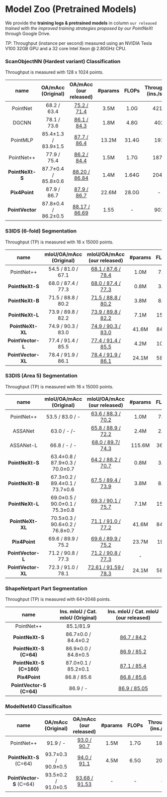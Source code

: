 # Model Zoo (Pretrained Models)

We provide the **training logs & pretrained models** in column `our released`  *trained with the improved training strategies proposed by our PointNeXt* through Google Drive. 

*TP*: Throughput (instance per second) measured using an NVIDIA Tesla V100 32GB GPU and a 32 core Intel Xeon @ 2.80GHz CPU.

### ScanObjectNN (Hardest variant) Classification

Throughput is measured with 128 x 1024 points. 

| name | OA/mAcc (Original) |OA/mAcc (our released) | #params | FLOPs | Throughput (ins./sec.) |
|:---:|:---:|:---:|:---:| :---:|:---:|
|  PointNet   | 68.2 / 63.4 | [75.2 / 71.4](https://drive.google.com/drive/folders/1F9sReTX9MC1RAEHZaSh6o_tn9hgQFT95?usp=sharing) | 3.5M | 1.0G | 4212 |
| DGCNN | 78.1 / 73.6 | [86.1 / 84.3](https://drive.google.com/drive/folders/1KWfvYPrJNdOaMOxTQnwI0eXTspKHCfYQ?usp=sharing) | 1.8M | 4.8G | 402 |
| PointMLP |85.4±1.3 / 83.9±1.5 | [87.7 / 86.4](https://drive.google.com/drive/folders/1Cy4tC5YmlbiDATWEW3qLLNxnBx2-XMqa?usp=sharing) | 13.2M | 31.4G | 191 |
| PointNet++ | 77.9 / 75.4 | [86.2 / 84.4](https://drive.google.com/drive/folders/1T7uvQW4cLp65DnaEWH9eREH4XKTKnmks?usp=sharing) | 1.5M | 1.7G | 1872 |
| **PointNeXt-S** |87.7±0.4 / 85.8±0.6 | [88.20 / 86.84](https://drive.google.com/drive/folders/1A584C9x5uAqppbjNNiVqlA_7uOOOlEII?usp=sharing) | 1.4M | 1.64G | 2040 |
| **Pix4Point** |87.9 / 86.7 | [87.9 / 86.7 ](https://drive.google.com/drive/folders/1VyAWEYZF-nXIp0zIuCqnpFYwVmJjHihR?usp=share_link) | 22.6M | 28.0G | - |
| **PointVector**|87.8±0.4 / 86.2±0.5 | [88.17 / 86.69](https://drive.google.com/drive/folders/1Bxbf7MO_uK-28IWYRe1pWmILenDeL7Xk?usp=sharing) | 1.55 | - | 901 |


### S3IDS (6-fold) Segmentation

Throughput (TP) is measured with 16 x 15000 points.

|     name     | mIoU/OA/mAcc (Original) | mIoU/OA/mAcc (our released) | #params | FLOPs |  TP  |
|:---:|:---:|:---:|:---:| :---:|:---:|
| PointNet++ | 54.5 / 81.0 / 67.1 | [68.1 / 87.6 / 78.4](https://drive.google.com/drive/folders/1UOM2H9ax_zCM03wl_ZEc3bWtnZJcrggu?usp=sharing) | 1.0M | 7.2G | 186 |
| **PointNeXt-S** |   68.0 / 87.4 / 77.3  |     [68.0 / 87.4 / 77.3](https://drive.google.com/drive/folders/1KTe82Y-I91HDO6ombWDjHRkkdO_F32wx?usp=sharing)      | 0.8M   | 3.6G  | 227 |
| **PointNeXt-B** |   71.5 / 88.8 / 80.2   |     [71.5 / 88.8 / 80.2](https://drive.google.com/drive/folders/1UJj-tvexA74DYSFpNYdPRmMznJ1-tjTO?usp=sharing)      | 3.8M   | 8.8G | 158 |
| **PointNeXt-L** |   73.9 / 89.8 / 82.2   |     [73.9 / 89.8 / 82.2](https://drive.google.com/drive/folders/1VhL1klLDgRVx1O1PN4XN64S3BYkRvmkV?usp=sharing)      | 7.1M   | 15.2G | 115 |
| **PointNeXt-XL** |   74.9 / 90.3 / 83.0   |     [74.9 / 90.3 / 83.0](https://drive.google.com/drive/folders/19n7jmB7NNKiIL_jb3Wq3hY-CQDx23q7u?usp=sharing)      | 41.6M | 84.8G | 46 |
| **PointVector-L** |   77.4 / 91.4 / 85.5   |     [77.4 / 91.4 / 85.5](https://drive.google.com/drive/folders/1zpkUwawIbKf9mFsyKbFoAYere0AiCFmJ?usp=sharing)      | 4.2M | 10.7G | 98 |
| **PointVector-XL** |   78.4 / 91.9 / 86.1   |     [78.4 / 91.9 / 86.1](https://drive.google.com/drive/folders/1-iIrZtE_CNaUDPPm1MMkLhmsYtb3Fdf0?usp=sharing)      | 24.1M | 58.5G | 40 |


### S3DIS (Area 5) Segmentation

Throughput (TP) is measured with 16 x 15000 points.

|       name       |    mIoU/OA/mAcc (Original)     |                 mIoU/OA/mAcc (our released)                  | #params | FLOPs |  TP  |
|:---:|:---:|:---:|:---:| :---:|:---:|
|    PointNet++    |        53.5 / 83.0 / -         |                    [63.6 / 88.3 / 70.2](https://drive.google.com/drive/folders/1NCy1Av1-TSs_46ngOk181A3BUhc8hpWV?usp=sharing)                    | 1.0M | 7.2G | 186 |
| ASSANet | 63.0 / - /- | [65.8 / 88.9 / 72.2](https://drive.google.com/drive/folders/1a-2yNP_JvOgKPTLBTYXP5NtUmspc1P-c?usp=sharing) | 2.4M | 2.5G | 228 |
| ASSANet-L | 66.8 / - / - | [68.0 / 89.7/ 74.3](https://drive.google.com/drive/folders/1FinOKtFEigsbgjsLybhpZr2xkESLIDhf?usp=sharing) | 115.6M | 36.2G | 81 |
| **PointNeXt-S**  | 63.4±0.8 / 87.9±0.3 / 70.0±0.7 |                    [64.2 / 88.2 / 70.7](https://drive.google.com/drive/folders/1UG8hh_CrUf-OhrYbcDd0zvDtoInrGP1u?usp=sharing)                    |  0.8M   | 3.6G  | 227  |
| **PointNeXt-B**  | 67.3±0.2 / 89.4±0.1 / 73.7±0.6 |                    [67.5 / 89.4 / 73.9](https://drive.google.com/drive/folders/166g_4vaCrS6CSmp3FwAWxl8N8ZmMuylw?usp=sharing)                    |  3.8M   | 8.8G | 158  |
| **PointNeXt-L**  | 69.0±0.5 / 90.0±0.1 / 75.3±0.8 |                    [69.3 / 90.1 / 75.7](https://drive.google.com/drive/folders/1g4qE6g10zoZY5y6LPDQ5g12DvSLbnCnj?usp=sharing)                    |  7.1M   | 15.2G | 115  |
| **PointNeXt-XL** | 70.5±0.3 / 90.6±0.2 / 76.8±0.7 | [71.1 / 91.0 / 77.2](https://drive.google.com/drive/folders/1rng7YmfzzIGtXREn7jW0vVFmSSakLQs4?usp=sharing) |   41.6M | 84.8G | 46  |
| **Pix4Point** | 69.6 / 89.9 / 75.2 | [69.6 / 89.9 / 75.2](https://drive.google.com/drive/folders/1WaJwwWRmv_XtApYKuslPw-hkK0EHvnaE?usp=share_link) |   23.7M | 190G | - |
| **PointVector-L** |   71.2 / 90.8 / 77.3   |     [71.2 / 90.8 / 77.3](https://drive.google.com/drive/folders/1w3krP8p_OGpWETwK4ynA3XM4QShKloQW?usp=sharing)      | - | - | - |
| **PointVector-XL** |   72.3 / 91.0 / 78.1   |     [72.61 / 91.59 / 78.3](https://drive.google.com/drive/folders/1qaojo6G8S1L1UTl8ZBVIl-qYXwm5od2U?usp=sharing)      | 24.1M | 58.5G | 40 |

### ShapeNetpart Part Segmentation

Throughput (TP) is measured with 64*2048 points.

|       name       |    Ins. mIoU / Cat. mIoU (Original)     |                 Ins. mIoU / Cat. mIoU (our released)                  | 
|:---:|:---:|:---:|
|    PointNet++    |        85.1/81.9        |                                        | 1.0M | - | 560 |
| **PointNeXt-S**  | 86.7±0.0 / 84.4±0.2  |                    [86.7 / 84.2](https://drive.google.com/drive/u/1/folders/1SMmQ7EOMXJuBIfjk2T93Pan3T2WaG9Pj?usp=sharing)                    |
| **PointNeXt-S (C=64)**  | 86.9±0.0 / 84.8±0.5 |                    [86.9 / 85.2](https://drive.google.com/drive/u/1/folders/1qGue_R313Ej9xa_VaQGrFHiHoVdD8e8A?usp=sharing)                    |
| **PointNeXt-S (C=160)**  | 87.0±0.1 / 85.2±0.1  |                    [87.1 / 85.4](https://drive.google.com/drive/u/1/folders/1hYxwuAMXo2HRtqEYe0_frjcVD8JDecb6?usp=sharing)                    | 
| **Pix4Point**  | 86.8 / 85.6  |  [86.8 / 85.6](https://drive.google.com/drive/folders/1cHW8phXBB-eOohZ04iUpbo1ulAE2qQkQ?usp=share_link)                    | 
| **PointVector-S (C=64)**  | 86.9 / - |                    [86.9 / 85.05](https://drive.google.com/drive/folders/1gu7FUoI6HOaWbWk9VttcR469Fn98O7D_?usp=sharing)                    |



### ModelNet40 Classificaiton

| name | OA/mAcc (Original) |OA/mAcc (our released) | #params | FLOPs | Throughput (ins./sec.) |
|:---:|:---:|:---:|:---:| :---:|:---:|
| PointNet++ | 91.9 / - | [93.0 / 90.7](https://drive.google.com/drive/folders/1Re2_NCtZBKxIhtv755LlnHjz-FBPWjgW?usp=sharing) | 1.5M | 1.7G | 1872 |
| **PointNeXt-S** (C=64) | 93.7±0.3 / 90.9±0.5 | [94.0 / 91.1](https://drive.google.com/drive/folders/14biOHuvH8b2F03ZozrWyF45tCmtsorYN?usp=sharing) | 4.5M | 6.5G | 2033 |
| **PointVector-S** (C=64) | 93.5±0.2 / 91.0±0.5 | [93.68 / 91.53](https://drive.google.com/drive/folders/1I_Xv4o8GdQKaNeEcHTW6e0ZjchuxHjlT?usp=sharing) | - | - | - |
